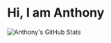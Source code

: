 # Hi, I am Anthony


![Anthony's GitHub Stats](https://github-readme-stats.vercel.app/api?username=4nth0nyr0zar10&theme=transparent&hide_border=false&include_all_commits=true&count_private=true&show_icons=true&locale=bn)<br/>
